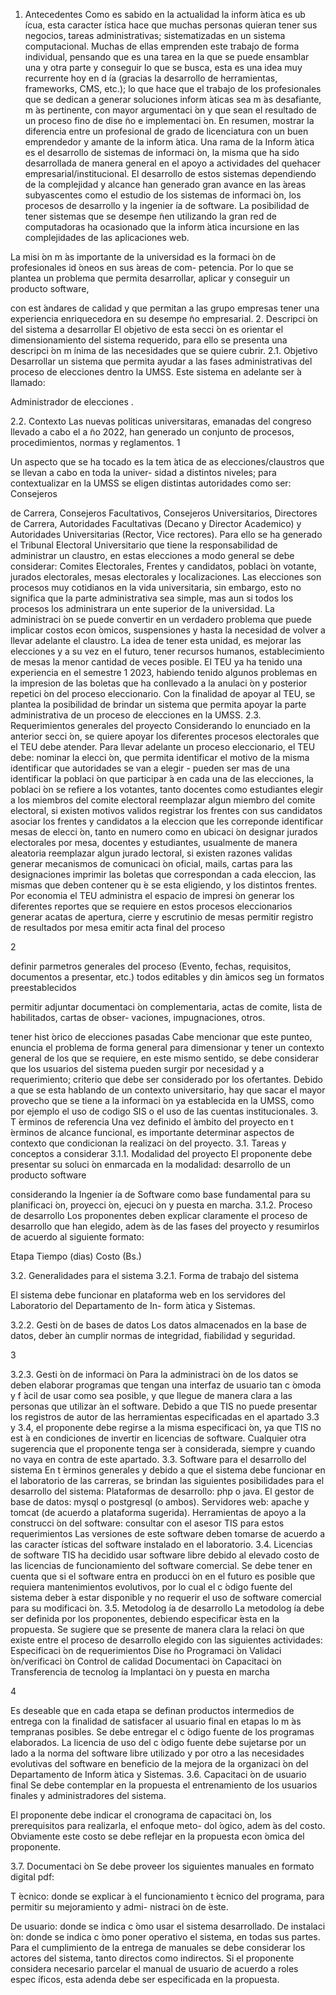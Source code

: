 1. Antecedentes
Como es sabido en la actualidad la inform ́atica es ub ́ıcua, esta caracter ́ıstica hace que muchas personas
quieran tener sus negocios, tareas administrativas; sistematizadas en un sistema computacional. Muchas de
ellas emprenden este trabajo de forma individual, pensando que es una tarea en la que se puede ensamblar una
y otra parte y conseguir lo que se busca, esta es una idea muy recurrente hoy en d ́ıa (gracias la desarrollo de
herramientas, frameworks, CMS, etc.); lo que hace que el trabajo de los profesionales que se dedican a generar
soluciones inform ́aticas sea m ́as desafiante, m ́as pertinente, con mayor argumentaci ́on y que sean el resultado
de un proceso fino de dise ̃no e implementaci ́on. En resumen, mostrar la diferencia entre un profesional de grado
de licenciatura con un buen emprendedor y amante de la inform ́atica.
Una rama de la Inform ́atica es el desarrollo de sistemas de informaci ́on, la misma que ha sido desarrollada de
manera general en el apoyo a actividades del quehacer empresarial/institucional. El desarrollo de estos sistemas
dependiendo de la complejidad y alcance han generado gran avance en las  ́areas subyascentes como el estudio
de los sistemas de informaci ́on, los procesos de desarrollo y la ingenier ́ıa de software. La posibilidad de tener
sistemas que se desempe ̃nen utilizando la gran red de computadoras ha ocasionado que la inform ́atica incursione
en las complejidades de las aplicaciones web.

La misi ́on m ́as importante de la universidad es la formaci ́on de profesionales id ́oneos en sus  ́areas de com-
petencia. Por lo que se plantea un problema que permita desarrollar, aplicar y conseguir un producto software,

con est ́andares de calidad y que permitan a las grupo empresas tener una experiencia enriquecedora en su
desempe ̃no empresarial.
2. Descripci ́on del sistema a desarrollar
El objetivo de esta secci ́on es orientar el dimensionamiento del sistema requerido, para ello se presenta una
descripci ́on m ́ınima de las necesidades que se quiere cubrir.
2.1. Objetivo
Desarrollar un sistema que permita ayudar a las fases administrativas del proceso de elecciones dentro la
UMSS.
Este sistema en adelante ser ́a llamado:

Administrador de elecciones .

2.2. Contexto
Las nuevas politicas universitaras, emanadas del congreso llevado a cabo el a ̃no 2022, han generado un
conjunto de procesos, procedimientos, normas y reglamentos.
1

Un aspecto que se ha tocado es la tem ́atica de as elecciones/claustros que se llevan a cabo en toda la univer-
sidad a distintos niveles; para contextualizar en la UMSS se eligen distintas autoridades como ser: Consejeros

de Carrera, Consejeros Facultativos, Consejeros Universitarios, Directores de Carrera, Autoridades Facultativas
(Decano y Director Academico) y Autoridades Universitarias (Rector, Vice rectores).
Para ello se ha generado el Tribunal Electoral Universitario que tiene la responsabilidad de administrar
un claustro, en estas elecciones a modo general se debe considerar: Comites Electorales, Frentes y candidatos,
poblaci ́on votante, jurados electorales, mesas electorales y localizaciones.
Las elecciones son procesos muy cotidianos en la vida universitaria, sin embargo, esto no significa que la parte
administrativa sea simple, mas aun si todos los procesos los administrara un ente superior de la universidad. La
administraci ́on se puede convertir en un verdadero problema que puede implicar costos econ ́omicos, suspensiones
y hasta la necesidad de volver a llevar adelante el claustro.
La idea de tener esta unidad, es mejorar las elecciones y a su vez en el futuro, tener recursos humanos,
establecimiento de mesas la menor cantidad de veces posible.
El TEU ya ha tenido una experiencia en el semestre 1 2023, habiendo tenido algunos problemas en la
impresion de las boletas que ha conllevado a la anulaci ́on y posterior repetici ́on del proceso eleccionario.
Con la finalidad de apoyar al TEU, se plantea la posibilidad de brindar un sistema que permita apoyar la
parte administrativa de un proceso de elecciones en la UMSS.
2.3. Requerimientos generales del proyecto
Considerando lo enunciado en la anterior secci ́on, se quiere apoyar los diferentes procesos electorales que el
TEU debe atender.
Para llevar adelante un proceso eleccionario, el TEU debe:
nominar la elecci ́on, que permita identificar el motivo de la misma
identificar que autoridades se van a elegir - pueden ser mas de una
identificar la poblaci ́on que participar ́a en cada una de las elecciones, la poblaci ́on se refiere a los votantes,
tanto docentes como estudiantes
elegir a los miembros del comite electoral
reemplazar algun miembro del comite electoral, si existen motivos validos
registrar los frentes con sus candidatos
asociar los frentes y candidatos a la eleccion que les correponde
identificar mesas de elecci ́on, tanto en numero como en ubicaci ́on
designar jurados electorales por mesa, docentes y estudiantes, usualmente de manera aleatoria
reemplazar algun jurado lectoral, si existen razones validas
generar mecanismos de comunicaci ́on oficial, mails, cartas para las designaciones
imprimir las boletas que correspondan a cada eleccion, las mismas que deben contener qu ́e se esta eligiendo,
y los distintos frentes. Por economia el TEU administra el espacio de impresi ́on
generar los diferentes reportes que se requiere en estos procesos eleccionarios
generar acatas de apertura, cierre y escrutinio de mesas
permitir registro de resultados por mesa
emitir acta final del proceso

2

definir parmetros generales del proceso (Evento, fechas, requisitos, documentos a presentar, etc.) todos
editables y din ́amicos seg ́un formatos preestablecidos

permitir adjuntar documentaci ́on complementaria, actas de comite, lista de habilitados, cartas de obser-
vaciones, impugnaciones, otros.

tener hist ́orico de elecciones pasadas
Cabe mencionar que este punteo, enuncia el problema de forma general para dimensionar y tener un contexto
general de los que se requiere, en este mismo sentido, se debe considerar que los usuarios del sistema pueden
surgir por necesidad y a requerimiento; criterio que debe ser considerado por los ofertantes.
Debido a que se esta hablando de un contexto universitario, hay que sacar el mayor provecho que se tiene
a la informaci ́on ya establecida en la UMSS, como por ejemplo el uso de codigo SIS o el uso de las cuentas
institucionales.
3. T ́erminos de referencia
Una vez definido el  ́ambito del proyecto en t ́erminos de alcance funcional, es importante determinar aspectos
de contexto que condicionan la realizaci ́on del proyecto.
3.1. Tareas y conceptos a considerar
3.1.1. Modalidad del proyecto
El proponente debe presentar su soluci ́on enmarcada en la modalidad:
desarrollo de un producto software

considerando la Ingenier ́ıa de Software como base fundamental para su planificaci ́on, proyecci ́on, ejecuci ́on y
puesta en marcha.
3.1.2. Proceso de desarrollo
Los proponentes deben explicar claramente el proceso de desarrollo que han elegido, adem ́as de las fases del
proyecto y resumirlos de acuerdo al siguiente formato:

Etapa Tiempo (dias) Costo (Bs.)

3.2. Generalidades para el sistema
3.2.1. Forma de trabajo del sistema

El sistema debe funcionar en plataforma web en los servidores del Laboratorio del Departamento de In-
form ́atica y Sistemas.

3.2.2. Gesti ́on de bases de datos
Los datos almacenados en la base de datos, deber ́an cumplir normas de integridad, fiabilidad y seguridad.

3

3.2.3. Gesti ́on de informaci ́on
Para la administraci ́on de los datos se deben elaborar programas que tengan una interfaz de usuario tan
c ́omoda y f ́acil de usar como sea posible, y que llegue de manera clara a las personas que utilizar ́an el software.
Debido a que TIS no puede presentar los registros de autor de las herramientas especificadas en el apartado
3.3 y 3.4, el proponente debe regirse a la misma especificaci ́on, ya que TIS no est ́a en condiciones de invertir en
licencias de software.
Cualquier otra sugerencia que el proponente tenga ser ́a considerada, siempre y cuando no vaya en contra de
este apartado.
3.3. Software para el desarrollo del sistema
En t ́erminos generales y debido a que el sistema debe funcionar en el laboratorio de las carreras, se brindan
las siguientes posibilidades para el desarrollo del sistema:
Plataformas de desarrollo: php o java.
El gestor de base de datos: mysql o postgresql (o ambos).
Servidores web: apache y tomcat (de acuerdo a plataforma sugerida).
Herramientas de apoyo a la construcci ́on del software: consultar con el asesor TIS para estos requerimientos
Las versiones de este software deben tomarse de acuerdo a las caracter ́ısticas del software instalado en el
laboratorio.
3.4. Licencias de software
TIS ha decidido usar software libre debido al elevado costo de las licencias de funcionamiento del software
comercial. Se debe tener en cuenta que si el software entra en producci ́on en el futuro es posible que requiera
mantenimientos evolutivos, por lo cual el c ́odigo fuente del sistema deber ́a estar disponible y no requerir el uso
de software comercial para su modificaci ́on.
3.5. Metodolog ́ıa de desarrollo
La metodolog ́ıa debe ser definida por los proponentes, debiendo especificar  ́esta en la propuesta. Se sugiere
que se presente de manera clara la relaci ́on que existe entre el proceso de desarrollo elegido con las siguientes
actividades:
Especificaci ́on de requerimientos
Dise ̃no
Programaci ́on
Validaci ́on/verificaci ́on
Control de calidad
Documentaci ́on
Capacitaci ́on
Transferencia de tecnolog ́ıa
Implantaci ́on y puesta en marcha

4

Es deseable que en cada etapa se definan productos intermedios de entrega con la finalidad de satisfacer al
usuario final en etapas lo m ́as tempranas posibles.
Se debe entregar el c ́odigo fuente de los programas elaborados. La licencia de uso del c ́odigo fuente debe
sujetarse por un lado a la norma del software libre utilizado y por otro a las necesidades evolutivas del software
en beneficio de la mejora de la organizaci ́on del Departamento de Inform ́atica y Sistemas.
3.6. Capacitaci ́on de usuario final
Se debe contemplar en la propuesta el entrenamiento de los usuarios finales y administradores del sistema.

El proponente debe indicar el cronograma de capacitaci ́on, los prerequisitos para realizarla, el enfoque meto-
dol ́ogico, adem ́as del costo. Obviamente este costo se debe reflejar en la propuesta econ ́omica del proponente.

3.7. Documentaci ́on
Se debe proveer los siguientes manuales en formato digital pdf:

T ́ecnico: donde se explicar ́a el funcionamiento t ́ecnico del programa, para permitir su mejoramiento y admi-
nistraci ́on de  ́este.

De usuario: donde se indica c ́omo usar el sistema desarrollado.
De instalaci ́on: donde se indica c ́omo poner operativo el sistema, en todas sus partes.
Para el cumplimiento de la entrega de manuales se debe considerar los actores del sistema, tanto directos como
indirectos.
Si el proponente considera necesario parcelar el manual de usuario de acuerdo a roles espec ́ıficos, esta adenda
debe ser especificada en la propuesta.
